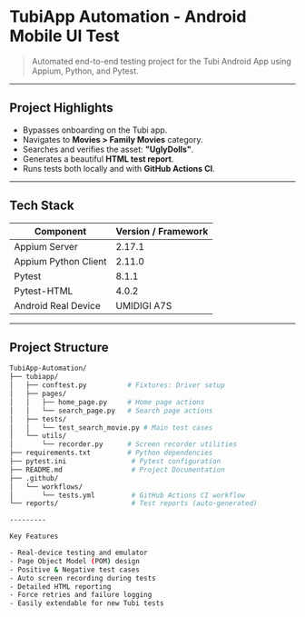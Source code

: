# TubiApp Automation - Android Mobile UI Test

> Automated end-to-end testing project for the Tubi Android App using Appium, Python, and Pytest.

---

## Project Highlights

- Bypasses onboarding on the Tubi app.
- Navigates to **Movies > Family Movies** category.
- Searches and verifies the asset: **"UglyDolls"**.
- Generates a beautiful **HTML test report**.
- Runs tests both locally and with **GitHub Actions CI**.

---

## Tech Stack

| Component           | Version / Framework |
|---------------------|----------------------|
| Appium Server        | 2.17.1               |
| Appium Python Client | 2.11.0               |
| Pytest               | 8.1.1                |
| Pytest-HTML          | 4.0.2                |
| Android Real Device  | UMIDIGI A7S          |

---

## Project Structure

```bash
TubiApp-Automation/
├── tubiapp/
│   ├── conftest.py          # Fixtures: Driver setup
│   ├── pages/
│   │   ├── home_page.py     # Home page actions
│   │   └── search_page.py   # Search page actions
│   ├── tests/
│   │   └── test_search_movie.py # Main test cases
│   └── utils/
│       └── recorder.py      # Screen recorder utilities
├── requirements.txt         # Python dependencies
├── pytest.ini                # Pytest configuration
├── README.md                 # Project Documentation
├── .github/
│   └── workflows/
│       └── tests.yml         # GitHub Actions CI workflow
└── reports/                  # Test reports (auto-generated)

---------

Key Features

- Real-device testing and emulator
- Page Object Model (POM) design
- Positive & Negative test cases
- Auto screen recording during tests
- Detailed HTML reporting
- Force retries and failure logging
- Easily extendable for new Tubi tests

